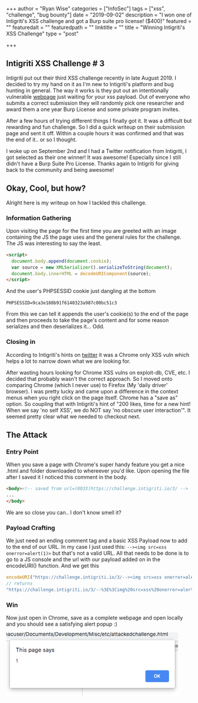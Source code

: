 +++
author = "Ryan Wise"
categories = ["InfoSec"]
tags = ["xss", "challenge", "bug bounty"]
date = "2019-09-02"
description = "I won one of Intigriti's XSS challenge and got a Burp suite pro license! ($400)"
featured = ""
featuredalt = ""
featuredpath = ""
linktitle = ""
title = "Winning Intigriti's XSS Challenge"
type = "post"

+++

## Intigriti XSS Challenge # 3

Intigriti put out their third XSS challenge recently in late August 2019. I decided to try my hand on it as I'm new to Intigriti's platform and bug hunting in general. The way it works is they put out an intentionally vulnerable [webpage](https://challenge.intigriti.io/3/) just waiting for your xss payload. Out of everyone who submits a correct submission they will randomly pick one  researcher and award them a one year Burp License and some private program invites.

After a few hours of trying different things I finally got it. It was a difficult but rewarding and fun challenge. So I did a quick writeup on their submission page and sent it off. Within a couple hours it was confirmed and that was the end of it.. or so I thought.

I woke up on September 2nd and I had a Twitter notification from Intigriti, I got selected as their one winner! It was awesome! Especially since I still didn't have a Burp Suite Pro License. Thanks again to Intigriti for giving back to the community and being awesome!

## Okay, Cool, but how?

Alright here is my writeup on how I tackled this challenge.

### Information Gathering

Upon visiting the page for the first time you are greeted with an image containing the JS the page uses and the general rules for the challenge. The JS was interesting to say the least.

``` html
<script>
  document.body.append(document.cookie);
  var source = new XMLSerializer().serializeToString(document);
  document.body.innerHTML = decodeURIComponent(source);
</script>
```

And the user's PHPSESSID cookie just dangling at the bottom

``` PHPSESSID=9ca3e188b91f6140323a987c00bc51c3 ```

From this we can tell it appends the user's cookie(s) to the end of the page and then proceeds to take the page's content and for some reason serializes and then deserializes it... Odd.

### Closing in

According to Intigriti's hints on [twitter](https://twitter.com/intigriti/status/1166309484328837121) it was a Chrome only XSS vuln which helps a lot to narrow down what we are looking for.

After wasting hours looking for Chrome XSS vulns on exploit-db, CVE, etc. I decided that probably wasn't the correct approach. So I moved onto comparing Chrome (which I never use) to Firefox (My 'daily driver' browser). I was pretty lucky and came upon a difference in the context menus when you right click on the page itself. Chrome has a "save as" option. So coupling that with Intigriti's hint of "200 likes, time for a new hint! When we say 'no self XSS', we do NOT say 'no obscure user interaction'". It seemed pretty clear what we needed to checkout next.

## The Attack

### Entry Point

When you save a page with Chrome's super handy feature you get a nice .html and folder downloaded to whereever you'd like. Upon opening the file after I saved it I noticed this comment in the body.

``` html
<body><!-- saved from url=(0033)https://challenge.intigriti.io/3/ -->
...
</body>
```

We are so close you can.. I don't know smell it?

### Payload Crafting

We just need an ending comment tag and a basic XSS Payload now to add to the end of our URL. In my case I just used this: ```--><img src=xss onerror=alert(1)>``` but that's not a valid URL. All that needs to be done is to go to a JS console and the url with our payload added on in the encodeURI() function. And we get this

``` js
encodeURI("https://challenge.intigriti.io/3/--><img src=xss onerror=alert(1)>");
// returns
"https://challenge.intigriti.io/3/--%3E%3Cimg%20src=xss%20onerror=alert(1)%3E"
```

### Win

Now just open in Chrome, save as a complete webpage and open locally and you should see a satisfying alert popup :)

![AlertImg](/assets/img/posts/intigriti-xss-challenge/alert.png)

